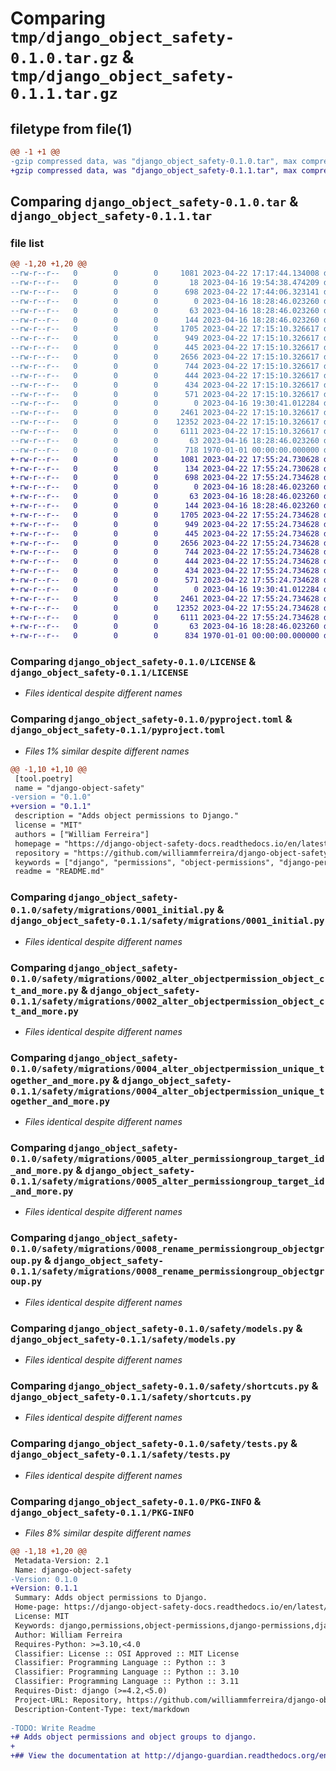# Comparing `tmp/django_object_safety-0.1.0.tar.gz` & `tmp/django_object_safety-0.1.1.tar.gz`

## filetype from file(1)

```diff
@@ -1 +1 @@
-gzip compressed data, was "django_object_safety-0.1.0.tar", max compression
+gzip compressed data, was "django_object_safety-0.1.1.tar", max compression
```

## Comparing `django_object_safety-0.1.0.tar` & `django_object_safety-0.1.1.tar`

### file list

```diff
@@ -1,20 +1,20 @@
--rw-r--r--   0        0        0     1081 2023-04-22 17:17:44.134008 django_object_safety-0.1.0/LICENSE
--rw-r--r--   0        0        0       18 2023-04-16 19:54:38.474209 django_object_safety-0.1.0/README.md
--rw-r--r--   0        0        0      698 2023-04-22 17:44:06.323141 django_object_safety-0.1.0/pyproject.toml
--rw-r--r--   0        0        0        0 2023-04-16 18:28:46.023260 django_object_safety-0.1.0/safety/__init__.py
--rw-r--r--   0        0        0       63 2023-04-16 18:28:46.023260 django_object_safety-0.1.0/safety/admin.py
--rw-r--r--   0        0        0      144 2023-04-16 18:28:46.023260 django_object_safety-0.1.0/safety/apps.py
--rw-r--r--   0        0        0     1705 2023-04-22 17:15:10.326617 django_object_safety-0.1.0/safety/migrations/0001_initial.py
--rw-r--r--   0        0        0      949 2023-04-22 17:15:10.326617 django_object_safety-0.1.0/safety/migrations/0002_alter_objectpermission_object_ct_and_more.py
--rw-r--r--   0        0        0      445 2023-04-22 17:15:10.326617 django_object_safety-0.1.0/safety/migrations/0003_alter_objectpermission_options.py
--rw-r--r--   0        0        0     2656 2023-04-22 17:15:10.326617 django_object_safety-0.1.0/safety/migrations/0004_alter_objectpermission_unique_together_and_more.py
--rw-r--r--   0        0        0      744 2023-04-22 17:15:10.326617 django_object_safety-0.1.0/safety/migrations/0005_alter_permissiongroup_target_id_and_more.py
--rw-r--r--   0        0        0      444 2023-04-22 17:15:10.326617 django_object_safety-0.1.0/safety/migrations/0006_alter_objectpermission_options.py
--rw-r--r--   0        0        0      434 2023-04-22 17:15:10.326617 django_object_safety-0.1.0/safety/migrations/0007_alter_objectpermission_options.py
--rw-r--r--   0        0        0      571 2023-04-22 17:15:10.326617 django_object_safety-0.1.0/safety/migrations/0008_rename_permissiongroup_objectgroup.py
--rw-r--r--   0        0        0        0 2023-04-16 19:30:41.012284 django_object_safety-0.1.0/safety/migrations/__init__.py
--rw-r--r--   0        0        0     2461 2023-04-22 17:15:10.326617 django_object_safety-0.1.0/safety/models.py
--rw-r--r--   0        0        0    12352 2023-04-22 17:15:10.326617 django_object_safety-0.1.0/safety/shortcuts.py
--rw-r--r--   0        0        0     6111 2023-04-22 17:15:10.326617 django_object_safety-0.1.0/safety/tests.py
--rw-r--r--   0        0        0       63 2023-04-16 18:28:46.023260 django_object_safety-0.1.0/safety/views.py
--rw-r--r--   0        0        0      718 1970-01-01 00:00:00.000000 django_object_safety-0.1.0/PKG-INFO
+-rw-r--r--   0        0        0     1081 2023-04-22 17:55:24.730628 django_object_safety-0.1.1/LICENSE
+-rw-r--r--   0        0        0      134 2023-04-22 17:55:24.730628 django_object_safety-0.1.1/README.md
+-rw-r--r--   0        0        0      698 2023-04-22 17:55:24.734628 django_object_safety-0.1.1/pyproject.toml
+-rw-r--r--   0        0        0        0 2023-04-16 18:28:46.023260 django_object_safety-0.1.1/safety/__init__.py
+-rw-r--r--   0        0        0       63 2023-04-16 18:28:46.023260 django_object_safety-0.1.1/safety/admin.py
+-rw-r--r--   0        0        0      144 2023-04-16 18:28:46.023260 django_object_safety-0.1.1/safety/apps.py
+-rw-r--r--   0        0        0     1705 2023-04-22 17:55:24.734628 django_object_safety-0.1.1/safety/migrations/0001_initial.py
+-rw-r--r--   0        0        0      949 2023-04-22 17:55:24.734628 django_object_safety-0.1.1/safety/migrations/0002_alter_objectpermission_object_ct_and_more.py
+-rw-r--r--   0        0        0      445 2023-04-22 17:55:24.734628 django_object_safety-0.1.1/safety/migrations/0003_alter_objectpermission_options.py
+-rw-r--r--   0        0        0     2656 2023-04-22 17:55:24.734628 django_object_safety-0.1.1/safety/migrations/0004_alter_objectpermission_unique_together_and_more.py
+-rw-r--r--   0        0        0      744 2023-04-22 17:55:24.734628 django_object_safety-0.1.1/safety/migrations/0005_alter_permissiongroup_target_id_and_more.py
+-rw-r--r--   0        0        0      444 2023-04-22 17:55:24.734628 django_object_safety-0.1.1/safety/migrations/0006_alter_objectpermission_options.py
+-rw-r--r--   0        0        0      434 2023-04-22 17:55:24.734628 django_object_safety-0.1.1/safety/migrations/0007_alter_objectpermission_options.py
+-rw-r--r--   0        0        0      571 2023-04-22 17:55:24.734628 django_object_safety-0.1.1/safety/migrations/0008_rename_permissiongroup_objectgroup.py
+-rw-r--r--   0        0        0        0 2023-04-16 19:30:41.012284 django_object_safety-0.1.1/safety/migrations/__init__.py
+-rw-r--r--   0        0        0     2461 2023-04-22 17:55:24.734628 django_object_safety-0.1.1/safety/models.py
+-rw-r--r--   0        0        0    12352 2023-04-22 17:55:24.734628 django_object_safety-0.1.1/safety/shortcuts.py
+-rw-r--r--   0        0        0     6111 2023-04-22 17:55:24.734628 django_object_safety-0.1.1/safety/tests.py
+-rw-r--r--   0        0        0       63 2023-04-16 18:28:46.023260 django_object_safety-0.1.1/safety/views.py
+-rw-r--r--   0        0        0      834 1970-01-01 00:00:00.000000 django_object_safety-0.1.1/PKG-INFO
```

### Comparing `django_object_safety-0.1.0/LICENSE` & `django_object_safety-0.1.1/LICENSE`

 * *Files identical despite different names*

### Comparing `django_object_safety-0.1.0/pyproject.toml` & `django_object_safety-0.1.1/pyproject.toml`

 * *Files 1% similar despite different names*

```diff
@@ -1,10 +1,10 @@
 [tool.poetry]
 name = "django-object-safety"
-version = "0.1.0"
+version = "0.1.1"
 description = "Adds object permissions to Django."
 license = "MIT"
 authors = ["William Ferreira"]
 homepage = "https://django-object-safety-docs.readthedocs.io/en/latest/"
 repository = "https://github.com/williammferreira/django-object-safety/"
 keywords = ["django", "permissions", "object-permissions", "django-permissions", "django-object-permissions"]
 readme = "README.md"
```

### Comparing `django_object_safety-0.1.0/safety/migrations/0001_initial.py` & `django_object_safety-0.1.1/safety/migrations/0001_initial.py`

 * *Files identical despite different names*

### Comparing `django_object_safety-0.1.0/safety/migrations/0002_alter_objectpermission_object_ct_and_more.py` & `django_object_safety-0.1.1/safety/migrations/0002_alter_objectpermission_object_ct_and_more.py`

 * *Files identical despite different names*

### Comparing `django_object_safety-0.1.0/safety/migrations/0004_alter_objectpermission_unique_together_and_more.py` & `django_object_safety-0.1.1/safety/migrations/0004_alter_objectpermission_unique_together_and_more.py`

 * *Files identical despite different names*

### Comparing `django_object_safety-0.1.0/safety/migrations/0005_alter_permissiongroup_target_id_and_more.py` & `django_object_safety-0.1.1/safety/migrations/0005_alter_permissiongroup_target_id_and_more.py`

 * *Files identical despite different names*

### Comparing `django_object_safety-0.1.0/safety/migrations/0008_rename_permissiongroup_objectgroup.py` & `django_object_safety-0.1.1/safety/migrations/0008_rename_permissiongroup_objectgroup.py`

 * *Files identical despite different names*

### Comparing `django_object_safety-0.1.0/safety/models.py` & `django_object_safety-0.1.1/safety/models.py`

 * *Files identical despite different names*

### Comparing `django_object_safety-0.1.0/safety/shortcuts.py` & `django_object_safety-0.1.1/safety/shortcuts.py`

 * *Files identical despite different names*

### Comparing `django_object_safety-0.1.0/safety/tests.py` & `django_object_safety-0.1.1/safety/tests.py`

 * *Files identical despite different names*

### Comparing `django_object_safety-0.1.0/PKG-INFO` & `django_object_safety-0.1.1/PKG-INFO`

 * *Files 8% similar despite different names*

```diff
@@ -1,18 +1,20 @@
 Metadata-Version: 2.1
 Name: django-object-safety
-Version: 0.1.0
+Version: 0.1.1
 Summary: Adds object permissions to Django.
 Home-page: https://django-object-safety-docs.readthedocs.io/en/latest/
 License: MIT
 Keywords: django,permissions,object-permissions,django-permissions,django-object-permissions
 Author: William Ferreira
 Requires-Python: >=3.10,<4.0
 Classifier: License :: OSI Approved :: MIT License
 Classifier: Programming Language :: Python :: 3
 Classifier: Programming Language :: Python :: 3.10
 Classifier: Programming Language :: Python :: 3.11
 Requires-Dist: django (>=4.2,<5.0)
 Project-URL: Repository, https://github.com/williammferreira/django-object-safety/
 Description-Content-Type: text/markdown
 
-TODO: Write Readme
+# Adds object permissions and object groups to django.
+
+## View the documentation at http://django-guardian.readthedocs.org/en/latest/
```

